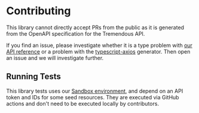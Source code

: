 # Contributing


This library cannot directly accept PRs from the public as it is generated from the OpenAPI specification
 for the Tremendous API.

If you find an issue, please investigate whether it is a type problem with [our API reference][1] or a problem with the [typescript-axios][2] generator. Then open an issue and we will investigate further.

## Running Tests

This library tests uses our [Sandbox environment][3], and depend on an API token and IDs for some seed
resources. They are executed via GitHub actions and don't need to be executed locally by contributors.

[1]: https://developers.tremendous.com/reference
[2]: https://github.com/OpenAPITools/openapi-generator/blob/master/docs/generators/typescript-axios.md
[3]: https://developers.tremendous.com/docs/sandbox-environment

